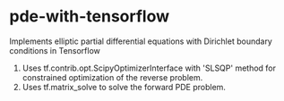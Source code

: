 # pde-with-tensorflow
Implements elliptic partial differential equations with Dirichlet boundary conditions in Tensorflow

1. Uses tf.contrib.opt.ScipyOptimizerInterface with 'SLSQP' method for constrained optimization of the reverse problem.
2. Uses tf.matrix_solve to solve the forward PDE problem.
